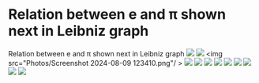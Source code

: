 # Relation between e and π shown next in Leibniz graph
Relation between e and π shown next in Leibniz graph
<img src="Photos/Screenshot 2024-08-09 123338.png" />
<img src="Photos/Screenshot 2024-08-09 123354.png" />
<img src="Photos/Screenshot 2024-08-09 123410.png"/ >
<img src="Photos/Screenshot 2024-08-09 123425.png" />
<img src="Photos/Screenshot 2024-08-09 123442.png" />
<img src="Photos/Screenshot 2024-08-09 123453.png" />
<img src="Photos/Screenshot 2024-08-09 123659.png" /> 
<img src="Photos/Screenshot 2024-08-09 123731.png" />
<img src="Photos/Screenshot 2024-08-09 123758.png"/>
<img src="Photos/Screenshot 2024-08-09 123809.png" />
<img src="Photos/Screenshot 2024-08-09 130612.png" />
<img src="Photos/Screenshot 2024-08-09 130907.png" />
